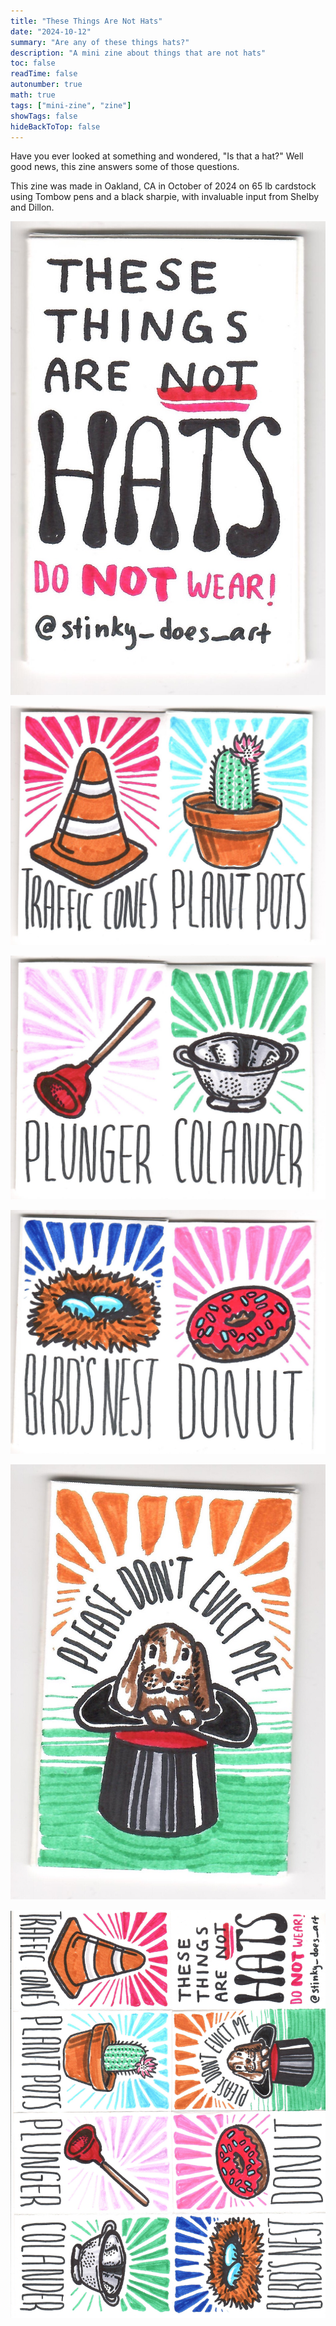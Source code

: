 ```yaml
---
title: "These Things Are Not Hats"
date: "2024-10-12"
summary: "Are any of these things hats?"
description: "A mini zine about things that are not hats"
toc: false
readTime: false
autonumber: true
math: true
tags: ["mini-zine", "zine"]
showTags: false
hideBackToTop: false
---
```


Have you ever looked at something and wondered, "Is that a hat?" Well good news, this zine answers some of those questions. 

This zine was made in Oakland, CA in October of 2024 on 65 lb cardstock using Tombow pens and a black sharpie, with invaluable input from Shelby and Dillon. 

![Title page for these things are not hats](not-hats-1.jpg#small)

![Traffic cones and plant pots](not-hats-2.jpg#small)

![Plungers and colanders](not-hats-3.jpg#small)

![Bird's nests and donuts](not-hats-4.jpg#small)

![A rabbit in a tophat saying "please don't evict me"](not-hats-5.jpg#small)

![the full zine unfolded](not-hats-full-zine.jpg#small)